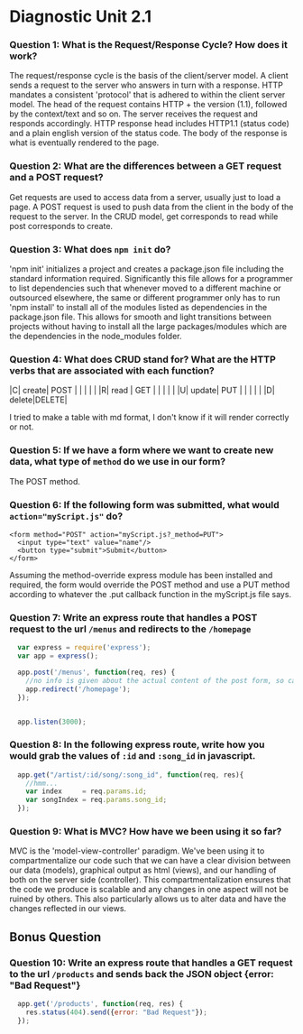 # Diagnostic Unit 2.1

### Question 1: What is the Request/Response Cycle?  How does it work?
  The request/response cycle is the basis of the client/server model. A client sends
  a request to the server who answers in turn with a response. HTTP mandates a consistent
  'protocol' that is adhered to within the client server model. The head of the request
  contains HTTP + the version (1.1), followed by the context/text and so on.
  The server receives the request and responds accordingly. HTTP response head includes
  HTTP1.1 (status code) and a plain english version of the status code.
  The body of the response is what is eventually rendered to the page.

### Question 2: What are the differences between a GET request and a POST request?
  Get requests are used to access data from a server, usually just to load a page.
  A POST request is used to push data from the client in the body of the request to the server.
  In the CRUD model, get corresponds to read while post corresponds to create.

### Question 3: What does `npm init` do?
  'npm init' initializes a project and creates a package.json file including the standard information
  required. Significantly this file allows for a programmer to list dependencies such that whenever moved
  to a different machine or outsourced elsewhere, the same or different programmer only has to run 'npm install'
  to install all of the modules listed as dependencies in the package.json file. This allows for smooth and light
  transitions between projects without having to install all the large packages/modules which are the
  dependencies in the node_modules folder.

### Question 4: What does CRUD stand for?  What are the HTTP verbs that are associated with each function?
  |C| create| POST |
  | |       |      |
  |R| read  | GET  |
  | |       |      |
  |U| update| PUT  |
  | |       |      |
  |D| delete|DELETE|

  I tried to make a table with md format, I don't know if it will render correctly or not.

### Question 5: If we have a form where we want to create new data, what type of `method` do we use in our form?  
  The POST method.

### Question 6: If the following form was submitted, what would `action="myScript.js"` do?

```
<form method="POST" action="myScript.js?_method=PUT">
  <input type="text" value="name"/>
  <button type="submit">Submit</button>
</form>
```
  Assuming the method-override express module has been installed and required, the form would
  override the POST method and use a PUT method according to whatever the .put callback function in the myScript.js file
  says.

### Question 7: Write an express route that handles a POST request to the url `/menus` and redirects to the `/homepage`
  ```javascript
    var express = require('express');
    var app = express();

    app.post('/menus', function(req, res) {
      //no info is given about the actual content of the post form, so can't really conclude anything about the req.body
      app.redirect('/homepage');
    });


    app.listen(3000);

  ```

### Question 8: In the following express route, write how you would grab the values of `:id` and `:song_id` in javascript.

```javascript
  app.get("/artist/:id/song/:song_id", function(req, res){
    //hmm...
    var index     = req.params.id;
    var songIndex = req.params.song_id;
  });
```

### Question 9: What is MVC? How have we been using it so far?
  MVC is the 'model-view-controller' paradigm. We've been using it to compartmentalize our code such that
  we can have a clear division between our data (models), graphical output as html (views), and our handling of
  both on the server side (controller). This compartmentalization ensures that the code we produce is scalable and any
  changes in one aspect will not be ruined by others. This also particularly allows us to alter data and have the changes
  reflected in our views.

## Bonus Question

### Question 10: Write an express route that handles a GET request to the url `/products` and sends back the JSON object {error: "Bad Request"}

  ```javascript
    app.get('/products', function(req, res) {
      res.status(404).send({error: "Bad Request"});
    });
  ```
